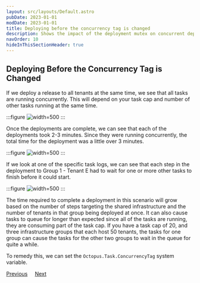 ```yaml
---
layout: src/layouts/Default.astro
pubDate: 2023-01-01
modDate: 2023-01-01
title: Deploying before the concurrency tag is changed
description: Shows the impact of the deployment mutex on concurrent deployments to the same target
navOrder: 10
hideInThisSectionHeader: true
---
```


## Deploying Before the Concurrency Tag is Changed

If we deploy a release to all tenants at the same time, we see that all tasks are running concurrently. This will depend on your task cap and number of other tasks running at the same time.

:::figure
![](/docs/tenants/guides/tenants-sharing-machine-targets/images/all-groups-concurrent-in-progress.png "width=500")
:::

Once the deployments are complete, we can see that each of the deployments took 2-3 minutes. Since they were running concurrently, the total time for the deployment was a little over 3 minutes.

:::figure
![](/docs/tenants/guides/tenants-sharing-machine-targets/images/all-groups-concurrent-complete.png "width=500")
:::

If we look at one of the specific task logs, we can see that each step in the deployment to Group 1 - Tenant E had to wait for one or more other tasks to finish before it could start.

:::figure
![](/docs/tenants/guides/tenants-sharing-machine-targets/images/deployment-details-concurrent.png "width=500")
:::

The time required to complete a deployment in this scenario will grow based on the number of steps targeting the shared infrastructure and the number of tenants in that group being deployed at once. It can also cause tasks to queue for longer than expected since all of the tasks are running, they are consuming part of the task cap. If you have a task cap of 20, and three infrastructure groups that each host 50 tenants, the tasks for one group can cause the tasks for the other two groups to wait in the queue for quite a while.

To remedy this, we can set the `Octopus.Task.ConcurrencyTag` system variable.

<span><a class="button btn-secondary" href="/docs/tenants/guides/tenants-sharing-machine-targets/assign-tags-to-targets">Previous</a></span>&nbsp;&nbsp;&nbsp;&nbsp;&nbsp;<span><a class="button btn-success" href="/docs/tenants/guides/tenants-sharing-machine-targets/setting-the-concurrency-tag">Next</a></span>
